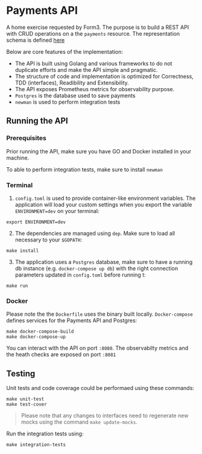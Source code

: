 # Payments API

A home exercise requested by Form3. The purpose is to build a REST API with CRUD operations on a the `payments` resource. The representation schema is defined [here](http://mockbin.org/bin/41ca3269-d8c4-4063-9fd5-f306814ff03f)

Below are core features of the implementation:

* The API is built using Golang and various frameworks to do not duplicate efforts and make the API simple and pragmatic.
* The structure of code and implementation is optimized for Correctness, TDD (interfaces), Readibility and Extensibility.
* The API exposes Prometheus metrics for observability purpose.
* `Postgres` is the database used to save payments
* `newman` is used to perform integration tests

## Running the API

### Prerequisites

Prior running the API, make sure you have GO and Docker installed in your machine.

To able to perform integration tests, make sure to install `newman`

### Terminal

1. `config.toml` is used to provide container-like environment variables. The application will load your custom settings when you export the variable `ENVIRONMENT=dev` on your terminal:

```
export ENVIRONMENT=dev
```

2. The dependencies are managed using `dep`. Make sure to load all necessary to your `$GOPATH`:

```
make install
```

3. The application uses a `Postgres` database, make sure to have a running db instance (e.g. `docker-compose up db`) with the right connection parameters updated in `config.toml` before running t:

```
make run
```

### Docker

Please note the the `Dockerfile` uses the binary built locally. `Docker-compose` defines services for the Payments API and Postgres:

```
make docker-compose-build
make docker-compose-up
```

You can interact with the API on port `:8080`. The observabilty metrics and the heath checks are exposed on port `:8081`

## Testing

Unit tests and code coverage could be performaed using these commands:

```
make unit-test
make test-cover
```

> Please note that any changes to interfaces need to regenerate new mocks using the command `make update-mocks`.

Run the integration tests using:

```
make integration-tests
```
